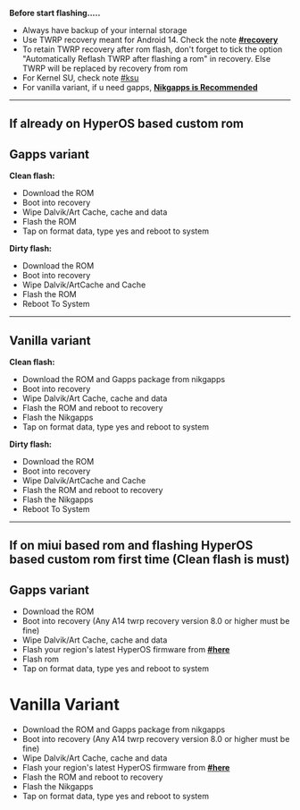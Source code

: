 **Before start flashing.....**

- Always have backup of your internal storage
- Use TWRP recovery meant for Android 14. Check the note [**#recovery**](https://t.me/chaitanyabuilds)
- To retain TWRP recovery after rom flash, don't forget to tick the option "Automatically Reflash TWRP after flashing a rom" in recovery. Else TWRP will be replaced by recovery from rom
- For Kernel SU, check note [#ksu](https://t.me/chaitanyabuilds)
- For vanilla variant, if u need gapps, [**Nikgapps is Recommended**](https://sourceforge.net/projects/nikgapps/files/Releases/NikGapps-U/)
----

## If already on HyperOS based custom rom

## Gapps variant

**Clean flash:**
- Download the ROM
- Boot into recovery
- Wipe Dalvik/Art Cache, cache and data
- Flash the ROM
- Tap on format data, type yes and reboot to system

**Dirty flash:**
- Download the ROM
- Boot into recovery
- Wipe Dalvik/ArtCache and Cache
- Flash the ROM
- Reboot To System

----

## Vanilla variant

**Clean flash:**
- Download the ROM and Gapps package from nikgapps
- Boot into recovery
- Wipe Dalvik/Art Cache, cache and data
- Flash the ROM and reboot to recovery
- Flash the Nikgapps
- Tap on format data, type yes and reboot to system

**Dirty flash:**
- Download the ROM
- Boot into recovery
- Wipe Dalvik/ArtCache and Cache
- Flash the ROM and reboot to recovery
- Flash the Nikgapps
- Reboot To System

----

## If on miui based rom and flashing HyperOS based custom rom first time (Clean flash is must) 

## Gapps variant
- Download the ROM
- Boot into recovery (Any A14 twrp recovery version 8.0 or higher must be fine) 
- Wipe Dalvik/Art Cache, cache and data
- Flash your region's latest HyperOS firmware from [**#here**](https://xmfirmwareupdater.com/firmware/marble/) 
- Flash rom
- Tap on format data, type yes and reboot to system

# Vanilla Variant
- Download the ROM and Gapps package from nikgapps
- Boot into recovery (Any A14 twrp recovery version 8.0 or higher must be fine) 
- Wipe Dalvik/Art Cache, cache and data
- Flash your region's latest HyperOS firmware from [**#here**](https://xmfirmwareupdater.com/firmware/marble/)
- Flash the ROM and reboot to recovery
- Flash the Nikgapps
- Tap on format data, type yes and reboot to system